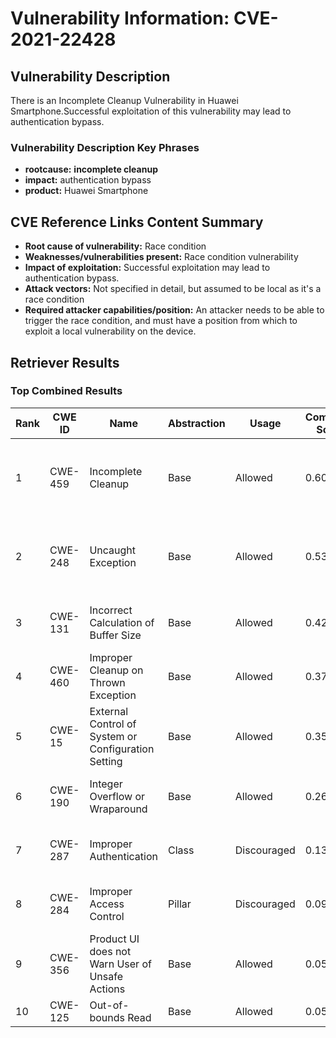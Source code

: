 # Vulnerability Information: CVE-2021-22428

## Vulnerability Description
There is an Incomplete Cleanup Vulnerability in Huawei Smartphone.Successful exploitation of this vulnerability may lead to authentication bypass.

### Vulnerability Description Key Phrases
- **rootcause:** **incomplete cleanup**
- **impact:** authentication bypass
- **product:** Huawei Smartphone

## CVE Reference Links Content Summary
- **Root cause of vulnerability:** Race condition
- **Weaknesses/vulnerabilities present:** Race condition vulnerability
- **Impact of exploitation:** Successful exploitation may lead to authentication bypass.
- **Attack vectors:** Not specified in detail, but assumed to be local as it's a race condition
- **Required attacker capabilities/position:** An attacker needs to be able to trigger the race condition, and must have a position from which to exploit a local vulnerability on the device.

## Retriever Results

### Top Combined Results

| Rank | CWE ID | Name | Abstraction | Usage | Combined Score | Retrievers | Individual Scores |
|------|--------|------|-------------|-------|---------------|------------|-------------------|
| 1 | CWE-459 | Incomplete Cleanup | Base | Allowed | 0.6066 | dense, sparse, graph | dense: 0.592, sparse: 0.152, graph: 0.624 |
| 2 | CWE-248 | Uncaught Exception | Base | Allowed | 0.5300 | dense, sparse, graph | dense: 0.489, sparse: 0.125, graph: 0.597 |
| 3 | CWE-131 | Incorrect Calculation of Buffer Size | Base | Allowed | 0.4200 | sparse, graph | sparse: 0.109, graph: 1.000 |
| 4 | CWE-460 | Improper Cleanup on Thrown Exception | Base | Allowed | 0.3738 | sparse, graph | sparse: 0.102, graph: 0.882 |
| 5 | CWE-15 | External Control of System or Configuration Setting | Base | Allowed | 0.3592 | sparse, graph | sparse: 0.108, graph: 0.832 |
| 6 | CWE-190 | Integer Overflow or Wraparound | Base | Allowed | 0.2663 | sparse, graph | sparse: 0.090, graph: 0.602 |
| 7 | CWE-287 | Improper Authentication | Class | Discouraged | 0.1351 | dense, sparse | dense: 0.497, sparse: 0.093 |
| 8 | CWE-284 | Improper Access Control | Pillar | Discouraged | 0.0973 | dense, sparse | dense: 0.479, sparse: 0.088 |
| 9 | CWE-356 | Product UI does not Warn User of Unsafe Actions | Base | Allowed | 0.0555 | sparse | sparse: 0.097 |
| 10 | CWE-125 | Out-of-bounds Read | Base | Allowed | 0.0550 | sparse | sparse: 0.096 |

